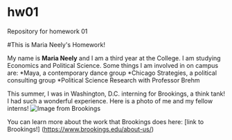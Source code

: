 # hw01
Repository for homework 01

#This is Maria Neely's Homework!

My name is **Maria Neely** and I am a third year at the College. I am studying Economics and Political Science. Some things I am involved in on campus are: 
*Maya, a contemporary dance group
*Chicago Strategies, a political consulting group
*Political Science Research with Professor Brehm

This summer, I was in Washington, D.C. interning for Brookings, a think tank! I had such a wonderful experience. Here is a photo of me and my fellow interns!
![Image from Brookings](https://brookings.icims.com/icims2/servlet/icims2?module=AppInert&action=download&id=137497&hashed=-1980672384)

You can learn more about the work that Brookings does here:
 [link to Brookings!] (https://www.brookings.edu/about-us/)

